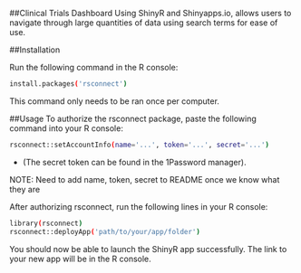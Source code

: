 ##Clinical Trials Dashboard
Using ShinyR and Shinyapps.io, allows users to navigate through large quantities of data using search terms for ease of use.

##Installation

Run the following command in the R console:
	
```bash
install.packages('rsconnect')
```
This command only needs to be ran once per computer. 

##Usage
To authorize the rsconnect package, paste the following command into your R console:

```bash
rsconnect::setAccountInfo(name='...', token='...', secret='...')
```
* (The secret token can be found in the 1Password manager).

NOTE: Need to add name, token, secret to README once we know what they are

After authorizing rsconnect, run the following lines in your R console:

```bash
library(rsconnect)
rsconnect::deployApp('path/to/your/app/folder')
```
You should now be able to launch the ShinyR app successfully. The link to your new app will be in the R console. 




